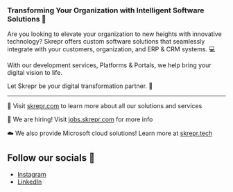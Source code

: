 ### Transforming Your Organization with Intelligent Software Solutions 🚀

Are you looking to elevate your organization to new heights with innovative technology? Skrepr offers custom software solutions that seamlessly integrate with your customers, organization, and ERP & CRM systems. 💻

With our development services, Platforms & Portals, we help bring your digital vision to life.

Let Skrepr be your digital transformation partner. 🤝

---

🌟 Visit [skrepr.com](https://skrepr.com) to learn more about all our solutions and services

🔎 We are hiring! Visit [jobs.skrepr.com](https://jobs.skrepr.com) for more info

☁️ We also provide Microsoft cloud solutions! Learn more at [skrepr.tech](https://skrepr.tech)

## Follow our socials 📱

* [Instagram](https://www.instagram.com/skrepr/)
* [LinkedIn](https://www.linkedin.com/company/skrepr-platforms-portals-software/)
